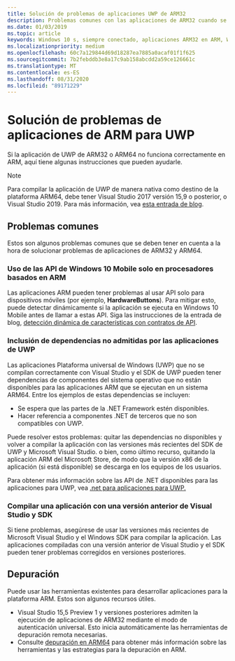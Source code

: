 ```yaml
---
title: Solución de problemas de aplicaciones UWP de ARM32
description: Problemas comunes con las aplicaciones de ARM32 cuando se ejecutan en ARM y cómo corregirlos.
ms.date: 01/03/2019
ms.topic: article
keywords: Windows 10 s, siempre conectado, aplicaciones ARM32 en ARM, Windows 10 en ARM, solución de problemas
ms.localizationpriority: medium
ms.openlocfilehash: 60c7a129844d69d18287ea7885a0acaf01f1f625
ms.sourcegitcommit: 7b2febddb3e8a17c9ab158abcdd2a59ce126661c
ms.translationtype: MT
ms.contentlocale: es-ES
ms.lasthandoff: 08/31/2020
ms.locfileid: "89171229"
---
```

# <a name="troubleshooting-arm-uwp-apps"></a>Solución de problemas de aplicaciones de ARM para UWP

Si la aplicación de UWP de ARM32 o ARM64 no funciona correctamente en ARM, aquí tiene algunas instrucciones que pueden ayudarle.

>[!NOTE]
> Para compilar la aplicación de UWP de manera nativa como destino de la plataforma ARM64, debe tener Visual Studio 2017 versión 15,9 o posterior, o Visual Studio 2019. Para más información, vea [esta entrada de blog](https://blogs.windows.com/buildingapps/2018/11/15/official-support-for-windows-10-on-arm-development).


## <a name="common-issues"></a>Problemas comunes
Estos son algunos problemas comunes que se deben tener en cuenta a la hora de solucionar problemas de aplicaciones de ARM32 y ARM64.

### <a name="using-windows-10-mobile-only-apis-on-arm-based-processors"></a>Uso de las API de Windows 10 Mobile solo en procesadores basados en ARM
Las aplicaciones ARM pueden tener problemas al usar API solo para dispositivos móviles (por ejemplo, **HardwareButtons**). Para mitigar esto, puede detectar dinámicamente si la aplicación se ejecuta en Windows 10 Mobile antes de llamar a estas API. Siga las instrucciones de la entrada de blog, [detección dinámica de características con contratos de API](https://blogs.windows.com/buildingapps/2015/09/15/dynamically-detecting-features-with-api-contracts-10-by-10/).

### <a name="including-dependencies-not-supported-by-uwp-apps"></a>Inclusión de dependencias no admitidas por las aplicaciones de UWP
Las aplicaciones Plataforma universal de Windows (UWP) que no se compilan correctamente con Visual Studio y el SDK de UWP pueden tener dependencias de componentes del sistema operativo que no están disponibles para las aplicaciones ARM que se ejecutan en un sistema ARM64. Entre los ejemplos de estas dependencias se incluyen:

- Se espera que las partes de la .NET Framework estén disponibles.
- Hacer referencia a componentes .NET de terceros que no son compatibles con UWP.

Puede resolver estos problemas: quitar las dependencias no disponibles y volver a compilar la aplicación con las versiones más recientes del SDK de UWP y Microsoft Visual Studio. o bien, como último recurso, quitando la aplicación ARM del Microsoft Store, de modo que la versión x86 de la aplicación (si está disponible) se descarga en los equipos de los usuarios.

Para obtener más información sobre las API de .NET disponibles para las aplicaciones para UWP, vea [.net para aplicaciones para UWP.](/dotnet/api/index?view=dotnet-uwp-10.0)

### <a name="compiling-an-app-with-an-older-version-of-visual-studio-and-sdk"></a>Compilar una aplicación con una versión anterior de Visual Studio y SDK
Si tiene problemas, asegúrese de usar las versiones más recientes de Microsoft Visual Studio y el Windows SDK para compilar la aplicación. Las aplicaciones compiladas con una versión anterior de Visual Studio y el SDK pueden tener problemas corregidos en versiones posteriores.

## <a name="debugging"></a>Depuración
Puede usar las herramientas existentes para desarrollar aplicaciones para la plataforma ARM. Estos son algunos recursos útiles.

- Visual Studio 15,5 Preview 1 y versiones posteriores admiten la ejecución de aplicaciones de ARM32 mediante el modo de autenticación universal. Esto inicia automáticamente las herramientas de depuración remota necesarias.
- Consulte [depuración en ARM64](/windows-hardware/drivers/debugger/debugging-arm64) para obtener más información sobre las herramientas y las estrategias para la depuración en ARM.